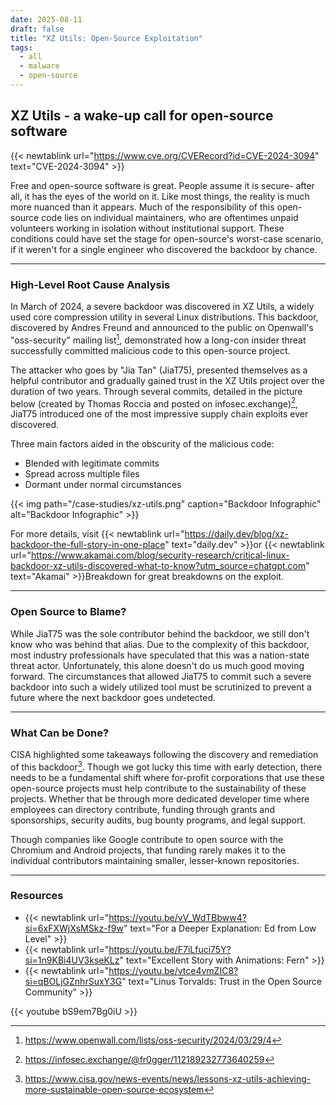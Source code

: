 ```yaml
---
date: 2025-08-11
draft: false
title: "XZ Utils: Open-Source Exploitation"
tags:
  - all
  - malware
  - open-source
---
```

## XZ Utils - a wake-up call for open-source software

{{< newtablink url="https://www.cve.org/CVERecord?id=CVE-2024-3094" text="CVE-2024-3094" >}}

Free and open-source software is great. People assume it is secure- after all, it has the eyes of the world on it. Like most things, the reality is much more nuanced than it appears. Much of the responsibility of this open-source code lies on individual maintainers, who are oftentimes unpaid volunteers working in isolation without institutional support. These conditions could have set the stage for open-source's worst-case scenario, if it weren't for a single engineer who discovered the backdoor by chance.

---
### High-Level Root Cause Analysis 

In March of 2024, a severe backdoor was discovered in XZ Utils, a widely used core compression utility in several Linux distributions. This backdoor, discovered by Andres Freund and announced to the public on Openwall's "oss-security" mailing list[^1], demonstrated how a long-con insider threat successfully committed malicious code to this open-source project.

The attacker who goes by "Jia Tan" (JiaT75), presented themselves as a helpful contributor and gradually gained trust in the XZ Utils project over the duration of two years. Through several commits, detailed in the picture below (created by Thomas Roccia and posted on infosec.exchange)[^2], JiaT75 introduced one of the most impressive supply chain exploits ever discovered.

Three main factors aided in the obscurity of the malicious code:
- Blended with legitimate commits
- Spread across multiple files
- Dormant under normal circumstances

{{< img path="/case-studies/xz-utils.png" caption="Backdoor Infographic"  alt="Backdoor Infographic" >}}

For more details, visit {{< newtablink url="https://daily.dev/blog/xz-backdoor-the-full-story-in-one-place" text="daily.dev" >}}or {{< newtablink url="https://www.akamai.com/blog/security-research/critical-linux-backdoor-xz-utils-discovered-what-to-know?utm_source=chatgpt.com" text="Akamai" >}}Breakdown for great breakdowns on the exploit.

---
### Open Source to Blame? 

While JiaT75 was the sole contributor behind the backdoor, we still don't know who was behind that alias. Due to the complexity of this backdoor, most industry professionals have speculated that this was a nation-state threat actor. Unfortunately, this alone doesn't do us much good moving forward. The circumstances that allowed JiaT75 to commit such a severe backdoor into such a widely utilized tool must be scrutinized to prevent a future where the next backdoor goes undetected.

---
### What Can be Done?

CISA highlighted some takeaways following the discovery and remediation of this backdoor[^3]. Though we got lucky this time with early detection, there needs to be a fundamental shift where for-profit corporations that use these open-source projects must help contribute to the sustainability of these projects. Whether that be through more dedicated developer time where employees can directory contribute, funding through grants and sponsorships, security audits, bug bounty programs, and legal support. 

Though companies like Google contribute to open source with the Chromium and Android projects, that funding rarely makes it to the individual contributors maintaining smaller, lesser-known repositories. 

---
### Resources
- {{< newtablink url="https://youtu.be/vV_WdTBbww4?si=6xFXWjXsMSkz-f9w" text="For a Deeper Explanation: Ed from Low Level" >}}
- {{< newtablink url="https://youtu.be/F7iLfuci75Y?si=1n9KBi4UV3kseKLz" text="Excellent Story with Animations: Fern" >}} 
- {{< newtablink url="https://youtu.be/vtce4vmZIC8?si=qBOLjGZnhrSuxY3G" text="Linus Torvalds: Trust in the Open Source Community" >}}

{{< youtube bS9em7Bg0iU >}}

[^1]: https://www.openwall.com/lists/oss-security/2024/03/29/4

[^2]: https://infosec.exchange/@fr0gger/112189232773640259

[^3]: https://www.cisa.gov/news-events/news/lessons-xz-utils-achieving-more-sustainable-open-source-ecosystem